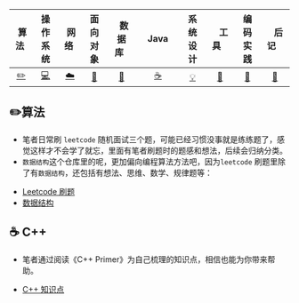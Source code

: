 | &nbsp;算法&nbsp; | 操作系统 | &nbsp;网络&nbsp;|面向对象| &nbsp;&nbsp;数据库&nbsp;&nbsp;|&nbsp;&nbsp;&nbsp;Java&nbsp;&nbsp;&nbsp;|         系统设计| &nbsp;&nbsp;&nbsp;工具&nbsp;&nbsp;&nbsp; |编码实践| &nbsp;&nbsp;&nbsp;后记&nbsp;&nbsp;&nbsp; |
| :---: | :----: | :---: | :----: | :----: | :----: | :----: | :----: | :----: | :----: |
| [:pencil2:](#pencil2-算法) | [:computer:](#computer-操作系统) | [:cloud:](#cloud-网络) | [:art:](#art-面向对象) | [:floppy_disk:](#floppy_disk-数据库) |[:coffee:](#coffee-java)| [:bulb:](#bulb-系统设计) |[:wrench:](#wrench-工具)| [:watermelon:](#watermelon-编码实践) |[:memo:](#memo-后记)|

## :pencil2:算法
* 笔者日常刷 `leetcode` 随机面试三个题，可能已经习惯没事就是练练题了，感觉这样才不会学了就忘，里面有笔者刷题时的题感和想法，后续会归纳分类。
* `数据结构`这个仓库里的呢，更加偏向编程算法方法吧，因为`leetcode` 刷题里除了有`数据结构`，还包括有想法、思维、数学、规律题等：
- [Leetcode 刷题](https://github.com/Fightjiang/leetcode-study)
- [数据结构](https://github.com/Fightjiang/Data-Structure)

## :coffee: C++
* 笔者通过阅读《C++ Primer》为自己梳理的知识点，相信也能为你带来帮助。
- [C++ 知识点](./C%2B%2B/C%2B%2B_知识点.md)

